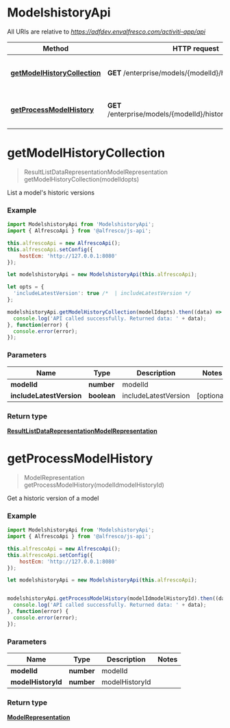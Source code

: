 # ModelshistoryApi

All URIs are relative to *https://adfdev.envalfresco.com/activiti-app/api*

Method | HTTP request | Description
------------- | ------------- | -------------
[**getModelHistoryCollection**](ModelshistoryApi.md#getModelHistoryCollection) | **GET** /enterprise/models/{modelId}/history | List a model's historic versions
[**getProcessModelHistory**](ModelshistoryApi.md#getProcessModelHistory) | **GET** /enterprise/models/{modelId}/history/{modelHistoryId} | Get a historic version of a model


<a name="getModelHistoryCollection"></a>
# **getModelHistoryCollection**
> ResultListDataRepresentationModelRepresentation getModelHistoryCollection(modelIdopts)

List a model's historic versions

### Example
```javascript
import ModelshistoryApi from 'ModelshistoryApi';
import { AlfrescoApi } from '@alfresco/js-api';

this.alfrescoApi = new AlfrescoApi();
this.alfrescoApi.setConfig({
    hostEcm: 'http://127.0.0.1:8080'
});

let modelshistoryApi = new ModelshistoryApi(this.alfrescoApi);

let opts = { 
  'includeLatestVersion': true /*  | includeLatestVersion */
};

modelshistoryApi.getModelHistoryCollection(modelIdopts).then((data) => {
  console.log('API called successfully. Returned data: ' + data);
}, function(error) {
  console.error(error);
});

```

### Parameters

Name | Type | Description  | Notes
------------- | ------------- | ------------- | -------------
 **modelId** | **number**| modelId | 
 **includeLatestVersion** | **boolean**| includeLatestVersion | [optional] 

### Return type

[**ResultListDataRepresentationModelRepresentation**](ResultListDataRepresentationModelRepresentation.md)

<a name="getProcessModelHistory"></a>
# **getProcessModelHistory**
> ModelRepresentation getProcessModelHistory(modelIdmodelHistoryId)

Get a historic version of a model

### Example
```javascript
import ModelshistoryApi from 'ModelshistoryApi';
import { AlfrescoApi } from '@alfresco/js-api';

this.alfrescoApi = new AlfrescoApi();
this.alfrescoApi.setConfig({
    hostEcm: 'http://127.0.0.1:8080'
});

let modelshistoryApi = new ModelshistoryApi(this.alfrescoApi);


modelshistoryApi.getProcessModelHistory(modelIdmodelHistoryId).then((data) => {
  console.log('API called successfully. Returned data: ' + data);
}, function(error) {
  console.error(error);
});

```

### Parameters

Name | Type | Description  | Notes
------------- | ------------- | ------------- | -------------
 **modelId** | **number**| modelId | 
 **modelHistoryId** | **number**| modelHistoryId | 

### Return type

[**ModelRepresentation**](ModelRepresentation.md)

